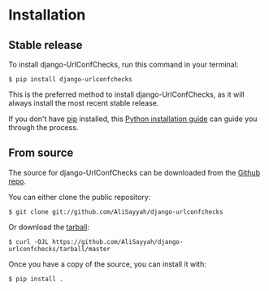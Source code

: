 # Installation

## Stable release

To install django-UrlConfChecks, run this command in your
terminal:

``` console
$ pip install django-urlconfchecks
```

This is the preferred method to install django-UrlConfChecks, as it will always install the most recent stable release.

If you don't have [pip][] installed, this [Python installation guide][]
can guide you through the process.

## From source

The source for django-UrlConfChecks can be downloaded from
the [Github repo][].

You can either clone the public repository:

``` console
$ git clone git://github.com/AliSayyah/django-urlconfchecks
```

Or download the [tarball][]:

``` console
$ curl -OJL https://github.com/AliSayyah/django-urlconfchecks/tarball/master
```

Once you have a copy of the source, you can install it with:

``` console
$ pip install .
```

  [pip]: https://pip.pypa.io
  [Python installation guide]: http://docs.python-guide.org/en/latest/starting/installation/
  [Github repo]: https://github.com/%7B%7B%20cookiecutter.github_username%20%7D%7D/%7B%7B%20cookiecutter.project_slug%20%7D%7D
  [tarball]: https://github.com/%7B%7B%20cookiecutter.github_username%20%7D%7D/%7B%7B%20cookiecutter.project_slug%20%7D%7D/tarball/master
